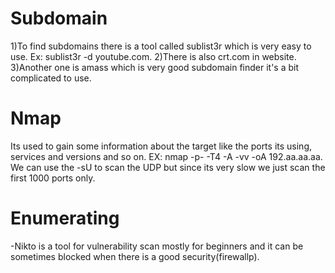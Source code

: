 # Subdomain 
1)To find subdomains there is  a tool called sublist3r which is very easy to use.
Ex: sublist3r -d youtube.com.
2)There is also crt.com in website.
3)Another one is amass which is very good subdomain finder it's a bit complicated to use.
# Nmap
Its used to gain some information about the target like the ports its using, services and versions and so on.
EX: nmap -p- -T4 -A -vv -oA 192.aa.aa.aa.
We can use the -sU to scan the UDP but since its very slow we just scan the first 1000 ports  only.
# Enumerating 
-Nikto is a tool for vulnerability scan mostly for beginners and it can be sometimes blocked when there is a good security(firewallp).